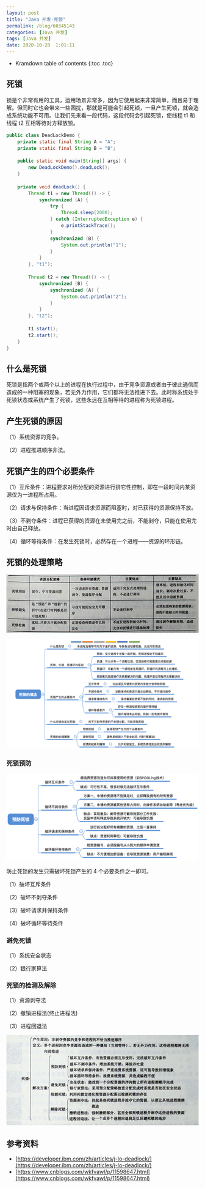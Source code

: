 ```yaml
---
layout: post
title: "Java 并发-死锁"
permalink: /blog/60345143
categories: [Java 并发]
tags: [Java 并发]
date: 2020-10-28  1:01:11
---
```


* Kramdown table of contents
{:toc .toc}
## 死锁

锁是个非常有用的工具，运用场景非常多，因为它使用起来非常简单，而且易于理解。但同时它也会带来一些困扰，那就是可能会引起死锁，一旦产生死锁，就会造成系统功能不可用。让我们先来看一段代码，这段代码会引起死锁，使线程 t1 和线程 t2 互相等待对方释放锁。

```java
public class DeadLockDemo {
    private static final String A = "A";
    private static final String B = "B";

    public static void main(String[] args) {
        new DeadLockDemo().deadLock();
    }

    private void deadLock() {
        Thread t1 = new Thread(() -> {
            synchronized (A) {
                try {
                    Thread.sleep(2000);
                } catch (InterruptedException e) {
                    e.printStackTrace();
                }
                synchronized (B) {
                    System.out.println("1");
                }
            }
        }, "t1");

        Thread t2 = new Thread(() -> {
            synchronized (B) {
                synchronized (A) {
                    System.out.println("2");
                }
            }
        }, "t2");

        t1.start();
        t2.start();
    }
}
```

## 什么是死锁

死锁是指两个或两个以上的进程在执行过程中，由于竞争资源或者由于彼此通信而造成的一种阻塞的现象，若无外力作用，它们都将无法推进下去。此时称系统处于死锁状态或系统产生了死锁，这些永远在互相等待的进程称为死锁进程。

## 产生死锁的原因

（1）系统资源的竞争。

（2）进程推进顺序非法。

## 死锁产生的四个必要条件

（1）互斥条件：进程要求对所分配的资源进行排它性控制，即在一段时间内某资源仅为一进程所占用。

（2）请求与保持条件：当进程因请求资源而阻塞时，对已获得的资源保持不放。

（3）不剥夺条件：进程已获得的资源在未使用完之前，不能剥夺，只能在使用完时由自己释放。

（4）循环等待条件：在发生死锁时，必然存在一个进程——资源的环形链。

## 死锁的处理策略

![image-20201114200418616](../assets/post-list/img/image-20201114200418616.png)

![image-20201114201721254](../assets/post-list/img/image-20201114201721254.png)

### 死锁预防

![image-20201114201940142](../assets/post-list/img/image-20201114201940142.png)

防止死锁的发生只需破坏死锁产生的 4 个必要条件之一即可。

（1）破坏互斥条件

（2）破坏不剥夺条件

（3）破坏请求并保持条件

（4）破坏循环等待条件

### 避免死锁

（1）系统安全状态

（2）银行家算法

### 死锁的检测及解除

（1）资源剥夺法

（2）撤销进程法(终止进程法)

（3）进程回退法

![image-20201114203106255](../assets/post-list/img/image-20201114203106255.png)

## 参考资料

- [https://developer.ibm.com/zh/articles/j-lo-deadlock/](https://developer.ibm.com/zh/articles/j-lo-deadlock/)
- [https://www.cnblogs.com/wkfvawl/p/11598647.html](https://www.cnblogs.com/wkfvawl/p/11598647.html)